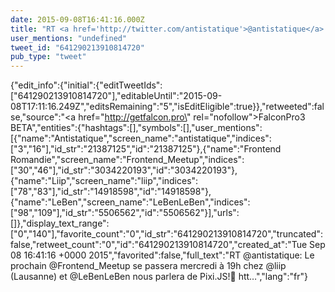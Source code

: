 ```yaml
---
date: 2015-09-08T16:41:16.000Z
title: "RT <a href='http://twitter.com/antistatique'>@antistatique</a>: Le prochain <a href='http://twitter.com/Frontend_Meetup'>@Frontend_Meetup</a> se passera mercredi à 19h chez <a href='http://twitter.com/liip'>@liip</a> (Lausanne) et <a href='http://twitter.com/LeBenLeBen'>@LeBenLeBen</a> nous parlera de Pixi.JS!🍻 htt…″"
user_mentions: "undefined"
tweet_id: "641290213910814720"
pub_type: "tweet"
---
```

{"edit_info":{"initial":{"editTweetIds":["641290213910814720"],"editableUntil":"2015-09-08T17:11:16.249Z","editsRemaining":"5","isEditEligible":true}},"retweeted":false,"source":"<a href=\"http://getfalcon.pro\" rel=\"nofollow\">FalconPro3 BETA</a>","entities":{"hashtags":[],"symbols":[],"user_mentions":[{"name":"Antistatique","screen_name":"antistatique","indices":["3","16"],"id_str":"21387125","id":"21387125"},{"name":"Frontend Romandie","screen_name":"Frontend_Meetup","indices":["30","46"],"id_str":"3034220193","id":"3034220193"},{"name":"Liip","screen_name":"liip","indices":["78","83"],"id_str":"14918598","id":"14918598"},{"name":"LeBen","screen_name":"LeBenLeBen","indices":["98","109"],"id_str":"5506562","id":"5506562"}],"urls":[]},"display_text_range":["0","140"],"favorite_count":"0","id_str":"641290213910814720","truncated":false,"retweet_count":"0","id":"641290213910814720","created_at":"Tue Sep 08 16:41:16 +0000 2015","favorited":false,"full_text":"RT @antistatique: Le prochain @Frontend_Meetup se passera mercredi à 19h chez @liip (Lausanne) et @LeBenLeBen nous parlera de Pixi.JS!🍻 htt…","lang":"fr"}
